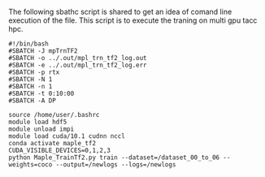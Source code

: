 The following sbathc script is shared to get an idea of comand line execution of the file. This script is to execute the traning on multi gpu tacc hpc. 

```
#!/bin/bash
#SBATCH -J mpTrnTF2
#SBATCH -o ../.out/mpl_trn_tf2_log.out
#SBATCH -e ../.out/mpl_trn_tf2_log.err
#SBATCH -p rtx
#SBATCH -N 1
#SBATCH -n 1
#SBATCH -t 0:10:00
#SBATCH -A DP

source /home/user/.bashrc
module load hdf5
module unload impi
module load cuda/10.1 cudnn nccl
conda activate maple_tf2
CUDA_VISIBLE_DEVICES=0,1,2,3
python Maple_TrainTf2.py train --dataset=/dataset_00_to_06 --weights=coco --output=/newlogs --logs=/newlogs
```
